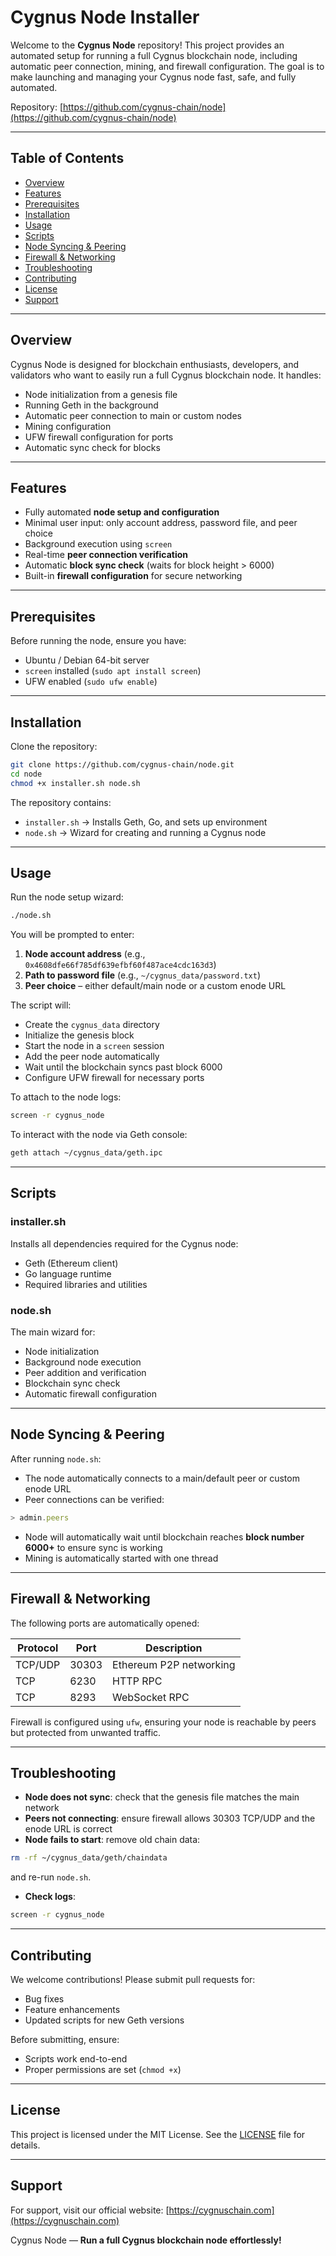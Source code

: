 # Cygnus Node Installer

Welcome to the **Cygnus Node** repository! This project provides an automated setup for running a full Cygnus blockchain node, including automatic peer connection, mining, and firewall configuration. The goal is to make launching and managing your Cygnus node fast, safe, and fully automated.

Repository: [https://github.com/cygnus-chain/node](https://github.com/cygnus-chain/node)

---

## Table of Contents

* [Overview](#overview)
* [Features](#features)
* [Prerequisites](#prerequisites)
* [Installation](#installation)
* [Usage](#usage)
* [Scripts](#scripts)
* [Node Syncing & Peering](#node-syncing--peering)
* [Firewall & Networking](#firewall--networking)
* [Troubleshooting](#troubleshooting)
* [Contributing](#contributing)
* [License](#license)
* [Support](#support)

---

## Overview

Cygnus Node is designed for blockchain enthusiasts, developers, and validators who want to easily run a full Cygnus blockchain node. It handles:

* Node initialization from a genesis file
* Running Geth in the background
* Automatic peer connection to main or custom nodes
* Mining configuration
* UFW firewall configuration for ports
* Automatic sync check for blocks

---

## Features

* Fully automated **node setup and configuration**
* Minimal user input: only account address, password file, and peer choice
* Background execution using `screen`
* Real-time **peer connection verification**
* Automatic **block sync check** (waits for block height > 6000)
* Built-in **firewall configuration** for secure networking

---

## Prerequisites

Before running the node, ensure you have:

* Ubuntu / Debian 64-bit server
* `screen` installed (`sudo apt install screen`)
* UFW enabled (`sudo ufw enable`)


---

## Installation

Clone the repository:

```bash
git clone https://github.com/cygnus-chain/node.git
cd node
chmod +x installer.sh node.sh
```

The repository contains:

* `installer.sh` → Installs Geth, Go, and sets up environment
* `node.sh` → Wizard for creating and running a Cygnus node

---

## Usage

Run the node setup wizard:

```bash
./node.sh
```

You will be prompted to enter:

1. **Node account address** (e.g., `0x4608dfe66f785df639efbf60f487ace4cdc163d3`)
2. **Path to password file** (e.g., `~/cygnus_data/password.txt`)
3. **Peer choice** – either default/main node or a custom enode URL

The script will:

* Create the `cygnus_data` directory
* Initialize the genesis block
* Start the node in a `screen` session
* Add the peer node automatically
* Wait until the blockchain syncs past block 6000
* Configure UFW firewall for necessary ports

To attach to the node logs:

```bash
screen -r cygnus_node
```

To interact with the node via Geth console:

```bash
geth attach ~/cygnus_data/geth.ipc
```

---

## Scripts

### installer.sh

Installs all dependencies required for the Cygnus node:

* Geth (Ethereum client)
* Go language runtime
* Required libraries and utilities

### node.sh

The main wizard for:

* Node initialization
* Background node execution
* Peer addition and verification
* Blockchain sync check
* Automatic firewall configuration

---

## Node Syncing & Peering

After running `node.sh`:

* The node automatically connects to a main/default peer or custom enode URL
* Peer connections can be verified:

```javascript
> admin.peers
```

* Node will automatically wait until blockchain reaches **block number 6000+** to ensure sync is working
* Mining is automatically started with one thread

---

## Firewall & Networking

The following ports are automatically opened:

| Protocol | Port  | Description             |
| -------- | ----- | ----------------------- |
| TCP/UDP  | 30303 | Ethereum P2P networking |
| TCP      | 6230  | HTTP RPC                |
| TCP      | 8293  | WebSocket RPC           |

Firewall is configured using `ufw`, ensuring your node is reachable by peers but protected from unwanted traffic.

---

## Troubleshooting

* **Node does not sync**: check that the genesis file matches the main network
* **Peers not connecting**: ensure firewall allows 30303 TCP/UDP and the enode URL is correct
* **Node fails to start**: remove old chain data:

```bash
rm -rf ~/cygnus_data/geth/chaindata
```

and re-run `node.sh`.

* **Check logs**:

```bash
screen -r cygnus_node
```

---

## Contributing

We welcome contributions! Please submit pull requests for:

* Bug fixes
* Feature enhancements
* Updated scripts for new Geth versions

Before submitting, ensure:

* Scripts work end-to-end
* Proper permissions are set (`chmod +x`)

---

## License

This project is licensed under the MIT License. See the [LICENSE](LICENSE) file for details.

---

## Support

For support, visit our official website: [https://cygnuschain.com](https://cygnuschain.com)

Cygnus Node — **Run a full Cygnus blockchain node effortlessly!**
